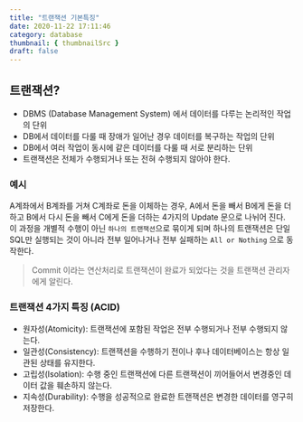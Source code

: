 ```yaml
---
title: "트랜잭션 기본특징"
date: 2020-11-22 17:11:46
category: database
thumbnail: { thumbnailSrc }
draft: false
---
```


## 트랜잭션?

- DBMS (Database Management System) 에서 데이터를 다루는 논리적인 작업의 단위
- DB에서 데이터를 다룰 때 장애가 일어난 경우 데이터를 복구하는 작업의 단위
- DB에서 여러 작업이 동시에 같은 데이터를 다룰 때 서로 분리하는 단위
- 트랜잭션은 전체가 수행되거나 또는 전혀 수행되지 않아야 한다.

### 예시
A계좌에서 B계좌를 거쳐 C계좌로 돈을 이체하는 경우, A에서 돈을 빼서 B에게 돈을 더하고 B에서 다시 돈을 빼서 C에게 돈을 더하는 4가지의 Update 문으로 나뉘어 진다. 이 과정을 개별적 수행이 아닌 `하나의 트랜잭션`으로 묶이게 되며 하나의 트랜잭션은 단일 SQL만 실행되는 것이 아니라 전부 일어나거나 전부 실패하는 `All or Nothing` 으로 동작한다.

>  Commit 이라는 연산처리로 트랜잭션이 완료가 되었다는 것을 트랜잭션 관리자에게 알린다.

### 트랜잭션 4가지 특징 (ACID)

- 원자성(Atomicity): 트랜잭션에 포함된 작업은 전부 수행되거나 전부 수행되지 않는다.
- 일관성(Consistency): 트랜잭션을 수행하기 전이나 후나 데이터베이스는 항상 일관된 상태를 유지한다.
- 고립성(Isolation): 수행 중인 트랜잭션에 다른 트랜잭션이 끼어들어서 변경중인 데이터 값을 훼손하지 않는다.
- 지속성(Durability): 수행을 성공적으로 완료한 트랜잭션은 변경한 데이터를 영구히 저장한다.

